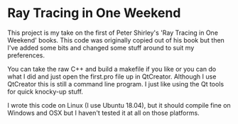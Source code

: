# Ray Tracing in One Weekend

This project is my take on the first of Peter Shirley's 'Ray Tracing in One Weekend' books. This code was originally copied out of his book but then I've added some bits and changed some stuff around to suit my preferences.

You can take the raw C++ and build a makefile if you like or you can do what I did and just open the first.pro file up in QtCreator. Although I use QtCreator this is still a command line program. I just like using the Qt tools for quick knocky-up stuff.

I wrote this code on Linux (I use Ubuntu 18.04), but it should compile fine on Windows and OSX but I haven't tested it at all on those platforms.
